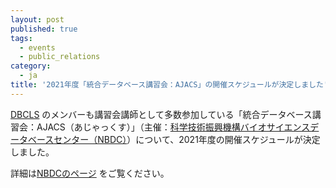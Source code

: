 ```yaml
---
layout: post
published: true
tags:
  - events
  - public_relations
category:
  - ja
title: '2021年度「統合データベース講習会：AJACS」の開催スケジュールが決定しました'
---
```

[DBCLS](https://dbcls.rois.ac.jp/) のメンバーも講習会講師として多数参加している「統合データベース講習会：AJACS（あじゃっくす）」（主催：[科学技術振興機構バイオサイエンスデータベースセンター（NBDC）](https://biosciencedbc.jp/)）について、2021年度の開催スケジュールが決定しました。<br />

詳細は[NBDCのページ](https://biosciencedbc.jp/news/20210414-2021ajacs.html) をご覧ください。
